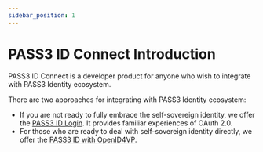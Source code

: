 ```yaml
---
sidebar_position: 1
---
```


# PASS3 ID Connect Introduction

PASS3 ID Connect is a developer product for anyone who wish to
integrate with PASS3 Identity ecosystem.

There are two approaches for integrating with PASS3 Identity
ecosystem:

- If you are not ready to fully embrace the self-sovereign identity,
  we offer the [PASS3 ID Login](pass3-login). It provides familiar experiences of
  OAuth 2.0.
- For those who are ready to deal with self-sovereign identity
  directly, we offer the [PASS3 ID with OpenID4VP](pass3-openid4vp-quick-integration).
